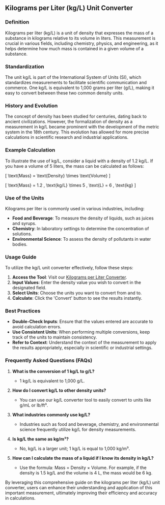## Kilograms per Liter (kg/L) Unit Converter

### Definition
Kilograms per liter (kg/L) is a unit of density that expresses the mass of a substance in kilograms relative to its volume in liters. This measurement is crucial in various fields, including chemistry, physics, and engineering, as it helps determine how much mass is contained in a given volume of a substance.

### Standardization
The unit kg/L is part of the International System of Units (SI), which standardizes measurements to facilitate scientific communication and commerce. One kg/L is equivalent to 1,000 grams per liter (g/L), making it easy to convert between these two common density units.

### History and Evolution
The concept of density has been studied for centuries, dating back to ancient civilizations. However, the formalization of density as a measurement in kg/L became prominent with the development of the metric system in the 18th century. This evolution has allowed for more precise calculations in scientific research and industrial applications.

### Example Calculation
To illustrate the use of kg/L, consider a liquid with a density of 1.2 kg/L. If you have a volume of 5 liters, the mass can be calculated as follows:

\[ 
\text{Mass} = \text{Density} \times \text{Volume} 
\]

\[ 
\text{Mass} = 1.2 \, \text{kg/L} \times 5 \, \text{L} = 6 \, \text{kg} 
\]

### Use of the Units
Kilograms per liter is commonly used in various industries, including:
- **Food and Beverage**: To measure the density of liquids, such as juices and syrups.
- **Chemistry**: In laboratory settings to determine the concentration of solutions.
- **Environmental Science**: To assess the density of pollutants in water bodies.

### Usage Guide
To utilize the kg/L unit converter effectively, follow these steps:
1. **Access the Tool**: Visit our [Kilograms per Liter Converter](https://www.inayam.co/unit-converter/fuel_efficiency_volume).
2. **Input Values**: Enter the density value you wish to convert in the designated field.
3. **Select Units**: Choose the units you want to convert from and to.
4. **Calculate**: Click the 'Convert' button to see the results instantly.

### Best Practices
- **Double-Check Inputs**: Ensure that the values entered are accurate to avoid calculation errors.
- **Use Consistent Units**: When performing multiple conversions, keep track of the units to maintain consistency.
- **Refer to Context**: Understand the context of the measurement to apply the results appropriately, especially in scientific or industrial settings.

### Frequently Asked Questions (FAQs)

1. **What is the conversion of 1 kg/L to g/L?**
   - 1 kg/L is equivalent to 1,000 g/L.

2. **How do I convert kg/L to other density units?**
   - You can use our kg/L converter tool to easily convert to units like g/mL or lb/ft³.

3. **What industries commonly use kg/L?**
   - Industries such as food and beverage, chemistry, and environmental science frequently utilize kg/L for density measurements.

4. **Is kg/L the same as kg/m³?**
   - No, kg/L is a larger unit; 1 kg/L is equal to 1,000 kg/m³.

5. **How can I calculate the mass of a liquid if I know its density in kg/L?**
   - Use the formula: Mass = Density × Volume. For example, if the density is 1.5 kg/L and the volume is 4 L, the mass would be 6 kg.

By leveraging this comprehensive guide on the kilograms per liter (kg/L) unit converter, users can enhance their understanding and application of this important measurement, ultimately improving their efficiency and accuracy in calculations.